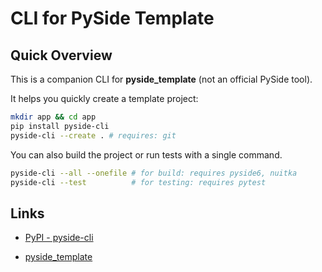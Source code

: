 # CLI for PySide Template

## Quick Overview

This is a companion CLI for **pyside\_template** (not an official PySide tool).

It helps you quickly create a template project:

```bash
mkdir app && cd app
pip install pyside-cli
pyside-cli --create . # requires: git
```

You can also build the project or run tests with a single command.

```bash
pyside-cli --all --onefile # for build: requires pyside6, nuitka
pyside-cli --test          # for testing: requires pytest
```

## Links

-   [PyPI - pyside-cli](https://pypi.org/project/pyside-cli/)
    
-   [pyside\_template](https://github.com/SHIINASAMA/pyside_template)
    